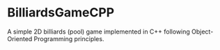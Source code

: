 # BilliardsGameCPP
A simple 2D billiards (pool) game implemented in C++ following Object-Oriented Programming principles.
